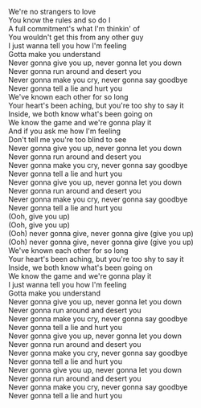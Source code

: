 We're no strangers to love  
You know the rules and so do I  
A full commitment's what I'm thinkin' of  
You wouldn't get this from any other guy  
I just wanna tell you how I'm feeling  
Gotta make you understand  
Never gonna give you up, never gonna let you down  
Never gonna run around and desert you  
Never gonna make you cry, never gonna say goodbye  
Never gonna tell a lie and hurt you  
We've known each other for so long  
Your heart's been aching, but you're too shy to say it  
Inside, we both know what's been going on  
We know the game and we're gonna play it  
And if you ask me how I'm feeling  
Don't tell me you're too blind to see  
Never gonna give you up, never gonna let you down  
Never gonna run around and desert you  
Never gonna make you cry, never gonna say goodbye  
Never gonna tell a lie and hurt you  
Never gonna give you up, never gonna let you down  
Never gonna run around and desert you  
Never gonna make you cry, never gonna say goodbye  
Never gonna tell a lie and hurt you  
(Ooh, give you up)  
(Ooh, give you up)  
(Ooh) never gonna give, never gonna give (give you up)  
(Ooh) never gonna give, never gonna give (give you up)  
We've known each other for so long  
Your heart's been aching, but you're too shy to say it  
Inside, we both know what's been going on  
We know the game and we're gonna play it  
I just wanna tell you how I'm feeling  
Gotta make you understand  
Never gonna give you up, never gonna let you down  
Never gonna run around and desert you  
Never gonna make you cry, never gonna say goodbye  
Never gonna tell a lie and hurt you  
Never gonna give you up, never gonna let you down  
Never gonna run around and desert you  
Never gonna make you cry, never gonna say goodbye  
Never gonna tell a lie and hurt you  
Never gonna give you up, never gonna let you down  
Never gonna run around and desert you  
Never gonna make you cry, never gonna say goodbye  
Never gonna tell a lie and hurt you  